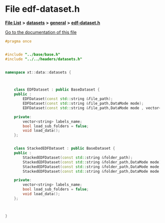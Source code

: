 

# File edf-dataset.h

[**File List**](files.md) **>** [**datasets**](dir_29ff4802398ba4a572b958e731c7adb4.md) **>** [**general**](dir_3e490c73b2bbc01f3b90ef3b6e284c64.md) **>** [**edf-dataset.h**](edf-dataset_8h.md)

[Go to the documentation of this file](edf-dataset_8h.md)


```C++
#pragma once


#include "../base/base.h"
#include "../../headers/datasets.h"


namespace xt::data::datasets {



    class EDFDataset : public BaseDataset {
    public :
        EDFDataset(const std::string &file_path);
        EDFDataset(const std::string &file_path,DataMode mode);
        EDFDataset(const std::string &file_path,DataMode mode , vector<std::function<torch::Tensor(torch::Tensor)>> transforms);

    private:
        vector<string> labels_name;
        bool load_sub_folders = false;
        void load_data();
    };


    class StackedEDFDataset : public BaseDataset {
    public :
        StackedEDFDataset(const std::string &folder_path);
        StackedEDFDataset(const std::string &folder_path,DataMode mode);
        StackedEDFDataset(const std::string &folder_path,DataMode mode, bool load_sub_folders);
        StackedEDFDataset(const std::string &folder_path,DataMode mode, bool load_sub_folders , vector<std::function<torch::Tensor(torch::Tensor)>> transforms);

    private:
        vector<string> labels_name;
        bool load_sub_folders = false;
        void load_data();
    };



}
```


